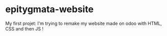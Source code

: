 # epitygmata-website
 My first projet: I'm trying to remake my website made on odoo with HTML, CSS and then JS !
